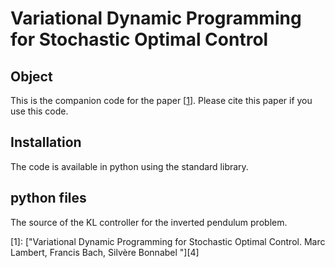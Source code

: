 # Variational Dynamic Programming for Stochastic Optimal Control

## Object

This is the companion code for the paper \[[1][0]\]. Please cite this paper if you use this code.  

## Installation
The code is available in python using the standard library. 

## python files
The source of the KL controller for the inverted pendulum problem.

[0]: https://arxiv.org/abs/ (To appear)

\[1\]: ["Variational Dynamic Programming for Stochastic Optimal Control.  Marc Lambert, Francis Bach, Silvère Bonnabel "][4] 
